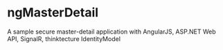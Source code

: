 ngMasterDetail
==============

A sample secure master-detail application with AngularJS, ASP.NET Web API, SignalR, thinktecture IdentityModel
